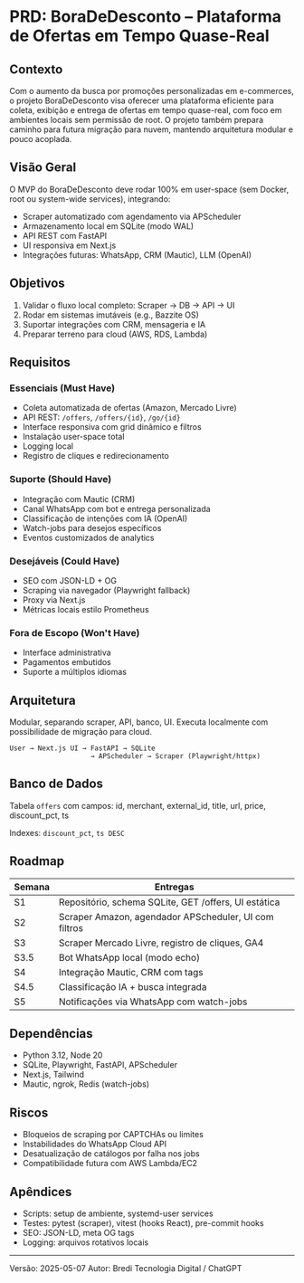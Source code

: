 # PRD: BoraDeDesconto – Plataforma de Ofertas em Tempo Quase-Real

## Contexto

Com o aumento da busca por promoções personalizadas em e-commerces, o projeto BoraDeDesconto visa oferecer uma plataforma eficiente para coleta, exibição e entrega de ofertas em tempo quase-real, com foco em ambientes locais sem permissão de root. O projeto também prepara caminho para futura migração para nuvem, mantendo arquitetura modular e pouco acoplada.

## Visão Geral

O MVP do BoraDeDesconto deve rodar 100% em user-space (sem Docker, root ou system-wide services), integrando:

* Scraper automatizado com agendamento via APScheduler
* Armazenamento local em SQLite (modo WAL)
* API REST com FastAPI
* UI responsiva em Next.js
* Integrações futuras: WhatsApp, CRM (Mautic), LLM (OpenAI)

## Objetivos

1. Validar o fluxo local completo: Scraper → DB → API → UI
2. Rodar em sistemas imutáveis (e.g., Bazzite OS)
3. Suportar integrações com CRM, mensageria e IA
4. Preparar terreno para cloud (AWS, RDS, Lambda)

## Requisitos

### Essenciais (Must Have)

* Coleta automatizada de ofertas (Amazon, Mercado Livre)
* API REST: `/offers`, `/offers/{id}`, `/go/{id}`
* Interface responsiva com grid dinâmico e filtros
* Instalação user-space total
* Logging local
* Registro de cliques e redirecionamento

### Suporte (Should Have)

* Integração com Mautic (CRM)
* Canal WhatsApp com bot e entrega personalizada
* Classificação de intenções com IA (OpenAI)
* Watch-jobs para desejos específicos
* Eventos customizados de analytics

### Desejáveis (Could Have)

* SEO com JSON-LD + OG
* Scraping via navegador (Playwright fallback)
* Proxy via Next.js
* Métricas locais estilo Prometheus

### Fora de Escopo (Won't Have)

* Interface administrativa
* Pagamentos embutidos
* Suporte a múltiplos idiomas

## Arquitetura

Modular, separando scraper, API, banco, UI. Executa localmente com possibilidade de migração para cloud.

```
User → Next.js UI → FastAPI → SQLite
                    → APScheduler → Scraper (Playwright/httpx)
```

## Banco de Dados

Tabela `offers` com campos: id, merchant, external\_id, title, url, price, discount\_pct, ts

Indexes: `discount_pct`, `ts DESC`

## Roadmap

| Semana | Entregas                                              |
| ------ | ----------------------------------------------------- |
| S1     | Repositório, schema SQLite, GET /offers, UI estática  |
| S2     | Scraper Amazon, agendador APScheduler, UI com filtros |
| S3     | Scraper Mercado Livre, registro de cliques, GA4       |
| S3.5   | Bot WhatsApp local (modo echo)                        |
| S4     | Integração Mautic, CRM com tags                       |
| S4.5   | Classificação IA + busca integrada                    |
| S5     | Notificações via WhatsApp com watch-jobs              |

## Dependências

* Python 3.12, Node 20
* SQLite, Playwright, FastAPI, APScheduler
* Next.js, Tailwind
* Mautic, ngrok, Redis (watch-jobs)

## Riscos

* Bloqueios de scraping por CAPTCHAs ou limites
* Instabilidades do WhatsApp Cloud API
* Desatualização de catálogos por falha nos jobs
* Compatibilidade futura com AWS Lambda/EC2

## Apêndices

* Scripts: setup de ambiente, systemd-user services
* Testes: pytest (scraper), vitest (hooks React), pre-commit hooks
* SEO: JSON-LD, meta OG tags
* Logging: arquivos rotativos locais

---

Versão: 2025-05-07
Autor: Bredi Tecnologia Digital / ChatGPT
